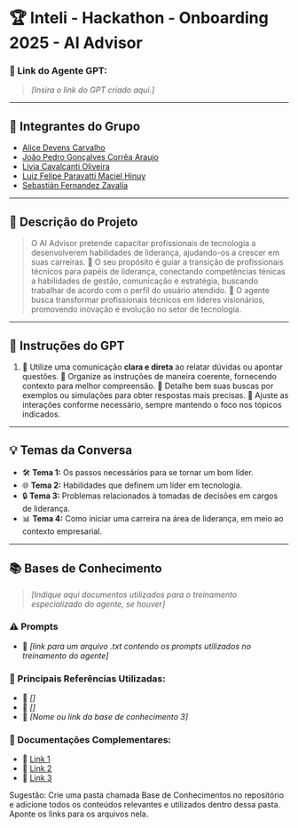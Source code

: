 # 🏆 Inteli - Hackathon - Onboarding 2025 - AI Advisor #

### **🔗 Link do Agente GPT:**  
> _[Insira o link do GPT criado aqui.]_

---

## **👥 Integrantes do Grupo**  
- [Alice Devens Carvalho](#)
- [João Pedro Gonçalves Corrêa Araujo](#)
- [Livia Cavalcanti Oliveira](#)
- [Luiz Felipe Paravatti Maciel Hinuy](#)
- [Sebastián Fernandez Zavalía](#)
---

## **📄 Descrição do Projeto**  
> O AI Advisor pretende capacitar profissionais de tecnologia a desenvolverem habilidades de liderança, ajudando-os a crescer em suas carreiras.
> 🎯 O seu propósito é guiar a transição de profissionais técnicos para papéis de liderança, conectando competências ténicas a habilidades de gestão, comunicação e estratégia, buscando trabalhar de acordo com o perfil do usuário atendido.
> 🚀 O agente busca transformar profissionais técnicos em líderes visionários, promovendo inovação e evolução no setor de tecnologia.

---

## **🤖 Instruções do GPT** 
1. 🔹 Utilize uma comunicação **clara e direta** ao relatar dúvidas ou apontar questões.
🔧 Organize as instruções de maneira coerente, fornecendo contexto para melhor compreensão.
🔎 Detalhe bem suas buscas por exemplos ou simulações para obter respostas mais precisas.
🎯 Ajuste as interações conforme necessário, sempre mantendo o foco nos tópicos indicados.
---

## **💡 Temas da Conversa** 
- 🛠️ **Tema 1:** Os passos necessários para se tornar um bom líder.
- 🌐 **Tema 2:** Habilidades que definem um líder em tecnologia.
- 🔒 **Tema 3:** Problemas relacionados à tomadas de decisões em cargos de liderança.
- 📊 **Tema 4:** Como iniciar uma carreira na área de liderança, em meio ao contexto empresarial.

---

## **📚 Bases de Conhecimento**  
> _[Indique aqui documentos utilizados para o treinamento especializado do agente, se houver]_
### **⚠️ Prompts**
- 📗 _[link para um arquivo .txt contendo os prompts utilizados no treinamento do agente]_

### **📘 Principais Referências Utilizadas:**  
- 📗 _[]_  
- 📙 _[]_  
- 📕 _[Nome ou link da base de conhecimento 3]_  

### **📖 Documentações Complementares:**  
- 🔗 [Link 1](#)  
- 🔗 [Link 2](#)  
- 🔗 [Link 3](#)  


Sugestão: Crie uma pasta chamada Base de Conhecimentos no repositório e adicione todos os conteúdos relevantes e utilizados dentro dessa pasta. Aponte os links para os arquivos nela.
